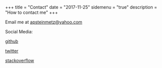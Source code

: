 +++
title = "Contact"
date = "2017-11-25"
sidemenu = "true"
description = "How to contact me"
+++

Email me at apsteinmetz@yahoo.com

Social Media:

  [github](https://github.com/apsteinmetz)

  [twitter](https://twitter.com/adababbage)

  [stackoverflow](https://stackoverflow.com/users/4634335)
